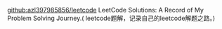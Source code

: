 [github:azl397985856/leetcode](https://github.com/azl397985856/leetcode)
LeetCode Solutions: A Record of My Problem Solving Journey.( leetcode题解，记录自己的leetcode解题之路。)